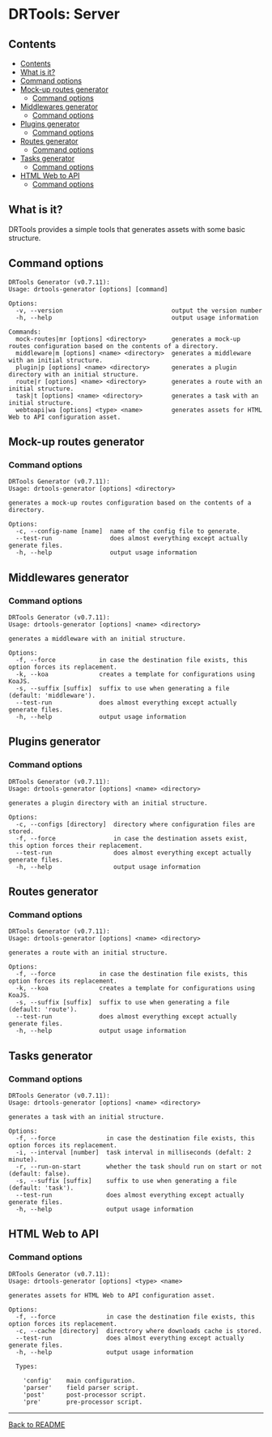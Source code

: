 # DRTools: Server
## Contents
<!-- TOC depthFrom:2 updateOnSave:true -->

- [Contents](#contents)
- [What is it?](#what-is-it)
- [Command options](#command-options)
- [Mock-up routes generator](#mock-up-routes-generator)
    - [Command options](#command-options-1)
- [Middlewares generator](#middlewares-generator)
    - [Command options](#command-options-2)
- [Plugins generator](#plugins-generator)
    - [Command options](#command-options-3)
- [Routes generator](#routes-generator)
    - [Command options](#command-options-4)
- [Tasks generator](#tasks-generator)
    - [Command options](#command-options-5)
- [HTML Web to API](#html-web-to-api)
    - [Command options](#command-options-6)

<!-- /TOC -->

## What is it?
DRTools provides a simple tools that generates assets with some basic structure.

## Command options
<!-- AUTO:generator-options -->
```
DRTools Generator (v0.7.11):
Usage: drtools-generator [options] [command]

Options:
  -v, --version                              output the version number
  -h, --help                                 output usage information

Commands:
  mock-routes|mr [options] <directory>       generates a mock-up routes configuration based on the contents of a directory.
  middleware|m [options] <name> <directory>  generates a middleware with an initial structure.
  plugin|p [options] <name> <directory>      generates a plugin directory with an initial structure.
  route|r [options] <name> <directory>       generates a route with an initial structure.
  task|t [options] <name> <directory>        generates a task with an initial structure.
  webtoapi|wa [options] <type> <name>        generates assets for HTML Web to API configuration asset.

```
<!-- /AUTO -->

## Mock-up routes generator
### Command options
<!-- AUTO:generator-options:mock-routes -->
```
DRTools Generator (v0.7.11):
Usage: drtools-generator [options] <directory>

generates a mock-up routes configuration based on the contents of a directory.

Options:
  -c, --config-name [name]  name of the config file to generate.
  --test-run                does almost everything except actually generate files.
  -h, --help                output usage information

```
<!-- /AUTO -->

## Middlewares generator
### Command options
<!-- AUTO:generator-options:middlewares -->
```
DRTools Generator (v0.7.11):
Usage: drtools-generator [options] <name> <directory>

generates a middleware with an initial structure.

Options:
  -f, --force            in case the destination file exists, this option forces its replacement.
  -k, --koa              creates a template for configurations using KoaJS.
  -s, --suffix [suffix]  suffix to use when generating a file (default: 'middleware').
  --test-run             does almost everything except actually generate files.
  -h, --help             output usage information

```
<!-- /AUTO -->

## Plugins generator
### Command options
<!-- AUTO:generator-options:plugins -->
```
DRTools Generator (v0.7.11):
Usage: drtools-generator [options] <name> <directory>

generates a plugin directory with an initial structure.

Options:
  -c, --configs [directory]  directory where configuration files are stored.
  -f, --force                in case the destination assets exist, this option forces their replacement.
  --test-run                 does almost everything except actually generate files.
  -h, --help                 output usage information

```
<!-- /AUTO -->

## Routes generator
### Command options
<!-- AUTO:generator-options:routes -->
```
DRTools Generator (v0.7.11):
Usage: drtools-generator [options] <name> <directory>

generates a route with an initial structure.

Options:
  -f, --force            in case the destination file exists, this option forces its replacement.
  -k, --koa              creates a template for configurations using KoaJS.
  -s, --suffix [suffix]  suffix to use when generating a file (default: 'route').
  --test-run             does almost everything except actually generate files.
  -h, --help             output usage information

```
<!-- /AUTO -->

## Tasks generator
### Command options
<!-- AUTO:generator-options:tasks -->
```
DRTools Generator (v0.7.11):
Usage: drtools-generator [options] <name> <directory>

generates a task with an initial structure.

Options:
  -f, --force              in case the destination file exists, this option forces its replacement.
  -i, --interval [number]  task interval in milliseconds (defalt: 2 minute).
  -r, --run-on-start       whether the task should run on start or not (default: false).
  -s, --suffix [suffix]    suffix to use when generating a file (default: 'task').
  --test-run               does almost everything except actually generate files.
  -h, --help               output usage information

```
<!-- /AUTO -->

## HTML Web to API
### Command options
<!-- AUTO:generator-options:webtoapi -->
```
DRTools Generator (v0.7.11):
Usage: drtools-generator [options] <type> <name>

generates assets for HTML Web to API configuration asset.

Options:
  -f, --force              in case the destination file exists, this option forces its replacement.
  -c, --cache [directory]  directrory where downloads cache is stored.
  --test-run               does almost everything except actually generate files.
  -h, --help               output usage information

  Types:

    'config'    main configuration.
    'parser'    field parser script.
    'post'      post-processor script.
    'pre'       pre-processor script.

```
<!-- /AUTO -->

----
[Back to README](../README.md)
